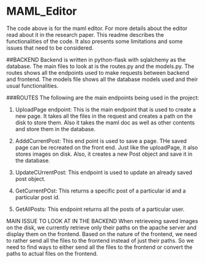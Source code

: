# MAML_Editor
The code above is for the maml editor. For more details about the editor read about it in the research paper.
This readme describes the functionalities of the code. It also presents some limitations and some issues that
need to be considered.

##BACKEND
Backend is written in python-flask with sqlalchemy as the database. The main files to look at is the routes.py
and the models.py. The routes shows all the endpoints used to make requests between backend and frontend.
The models file shows all the database models used and their usual functionalities.

###ROUTES
The following are the main endpoints being used in the project:
1. UploadPage endpoint: This is the main endpoint that is used to create a new page. It takes all the files in the
request and creates a path on the disk to store them. Also it takes the maml doc as well as other contents and
store them in the database.

2. AdddCurrentPost: This end point is used to save a page. THe saved page can be recreated on the front end.
Just like the uploadPage, it also stores images on disk. Also, it creates a new Post object and save it in 
the database.

3. UpdateCUrrentPost: This endpoint is used to update an already saved post object.
4. GetCurrentPOst: This returns a specific post of a particular id and a particular post id.
5. GetAllPosts: This endpoint returns all the posts of a particular user.

MAIN ISSUE TO LOOK AT IN THE BACKEND
When retrieveing saved images on the disk, we currently retrieve only their paths on the apache server and 
display them on the frontend. Based on the nature of the frontend, we need to rather send all the files to
the frontend instead of just their paths. So we need to find ways to either send all the files to the frontend
or convert the paths to actual files on the frontend.

